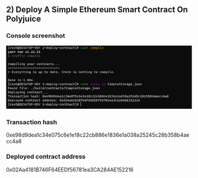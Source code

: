 ## 2) Deploy A Simple Ethereum Smart Contract On Polyjuice

### Console screenshot
![Console](task_02_01.png?raw=true "Console")

### Transaction hash
0xe98d9dea1c34e075c6e1e18c22cb886e1836e1a038a25245c28b358b4aecc4a8

### Deployed contract address
0x02Aa4181B746F64EEDf56781ea3CA284AE152216